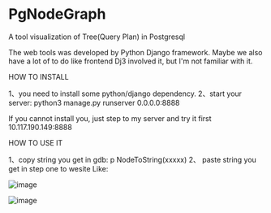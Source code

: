 # PgNodeGraph
A tool visualization of Tree(Query Plan) in Postgresql

The web tools was developed by Python Django framework.
Maybe we also have a lot of to do like frontend Dj3 involved it, but I'm not familiar with it.


HOW TO INSTALL

1、you need to install some python/django dependency.
2、start your server: python3 manage.py runserver 0.0.0.0:8888

If you cannot install you, just step to my server and try it first
10.117.190.149:8888

HOW TO USE IT

1、copy string you get in gdb:
  p NodeToString(xxxxx)
2、 paste string you get in step one to wesite Like:

![image](https://user-images.githubusercontent.com/108248800/190118833-ccb732ea-8fbc-48cb-93d5-3b0e918e5401.png)


![image](https://user-images.githubusercontent.com/108248800/190117907-dbfa4eb8-3c75-486c-87b2-dc216598ba1b.png)
